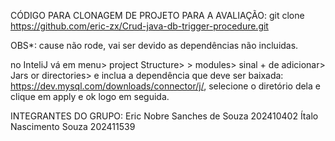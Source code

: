 CÓDIGO PARA CLONAGEM DE PROJETO PARA A AVALIAÇÃO:
git clone https://github.com/eric-zx/Crud-java-db-trigger-procedure.git

OBS*: cause não rode, vai ser devido as dependências não incluidas.

no InteliJ vá em menu> project Structure> > modules> sinal + de adicionar> Jars or directories> e inclua a dependência que deve ser baixada:
https://dev.mysql.com/downloads/connector/j/, selecione o diretório dela e clique em apply e ok logo em seguida.




INTEGRANTES DO GRUPO:
Eric Nobre Sanches de Souza 202410402
Ítalo Nascimento Souza 202411539


